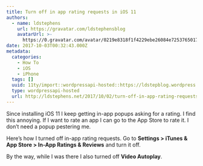 ```yaml
---
title: Turn off in app rating requests in iOS 11
authors:
  - name: ldstephens
    url: https://gravatar.com/ldstephensblog
    avatarUrl: >-
      https://0.gravatar.com/avatar/0219e8318f1f4229ebe26084e7253765017f43ca0c631be37dc6d0b8ad6e40a4?s=96&d=identicon&r=G
date: 2017-10-03T00:32:43.000Z
metadata:
  categories:
    - How To
    - iOS
    - iPhone
  tags: []
  uuid: 11ty/import::wordpressapi-hosted::https://ldstepblog.wordpress.com/?p=1075
  type: wordpressapi-hosted
  url: http://ldstephens.net/2017/10/02/turn-off-in-app-rating-requests-in-ios-11/
---
```

Since installing iOS 11 I keep getting in-app popups asking for a rating. I find this annoying. If I want to rate an app I can go to the App Store to rate it. I don’t need a popup pestering me.

Here’s how I turned off in-app rating requests. Go to **Settings > iTunes & App Store > In-App Ratings & Reviews** and turn it off.

By the way, while I was there I also turned off **Video Autoplay**.